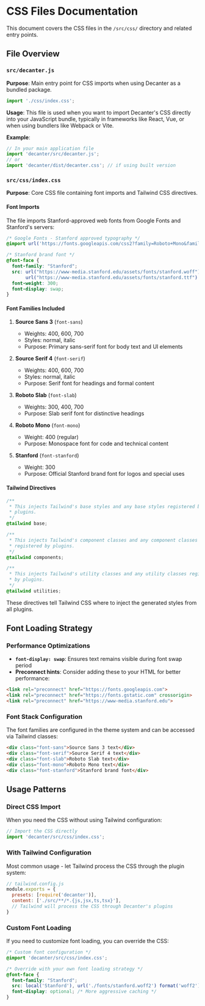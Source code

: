 # CSS Files Documentation

This document covers the CSS files in the `/src/css/` directory and related entry points.

## File Overview

### `src/decanter.js`
**Purpose**: Main entry point for CSS imports when using Decanter as a bundled package.

```javascript
import './css/index.css';
```

**Usage**: This file is used when you want to import Decanter's CSS directly into your JavaScript bundle, typically in frameworks like React, Vue, or when using bundlers like Webpack or Vite.

**Example**:
```javascript
// In your main application file
import 'decanter/src/decanter.js';
// or
import 'decanter/dist/decanter.css'; // if using built version
```

### `src/css/index.css`
**Purpose**: Core CSS file containing font imports and Tailwind CSS directives.

#### Font Imports
The file imports Stanford-approved web fonts from Google Fonts and Stanford's servers:

```css
/* Google Fonts - Stanford approved typography */
@import url('https://fonts.googleapis.com/css2?family=Roboto+Mono&family=Roboto+Slab:wght@300;400;700&family=Source+Sans+3:ital,wght@0,400;0,600;0,700;1,400;1,600;1,700&family=Source+Serif+4:ital,wght@0,400;0,600;0,700;1,400;1,600;1,700&display=swap');

/* Stanford brand font */
@font-face {
  font-family: "Stanford";
  src: url("https://www-media.stanford.edu/assets/fonts/stanford.woff") format("woff"), 
       url("https://www-media.stanford.edu/assets/fonts/stanford.ttf") format("truetype");
  font-weight: 300;
  font-display: swap;
}
```

#### Font Families Included

1. **Source Sans 3** (`font-sans`)
   - Weights: 400, 600, 700
   - Styles: normal, italic
   - Purpose: Primary sans-serif font for body text and UI elements

2. **Source Serif 4** (`font-serif`)
   - Weights: 400, 600, 700
   - Styles: normal, italic
   - Purpose: Serif font for headings and formal content

3. **Roboto Slab** (`font-slab`)
   - Weights: 300, 400, 700
   - Purpose: Slab serif font for distinctive headings

4. **Roboto Mono** (`font-mono`)
   - Weight: 400 (regular)
   - Purpose: Monospace font for code and technical content

5. **Stanford** (`font-stanford`)
   - Weight: 300
   - Purpose: Official Stanford brand font for logos and special uses

#### Tailwind Directives

```css
/**
 * This injects Tailwind's base styles and any base styles registered by
 * plugins.
 */
@tailwind base;

/**
 * This injects Tailwind's component classes and any component classes
 * registered by plugins.
 */
@tailwind components;

/**
 * This injects Tailwind's utility classes and any utility classes registered
 * by plugins.
 */
@tailwind utilities;
```

These directives tell Tailwind CSS where to inject the generated styles from all plugins.

## Font Loading Strategy

### Performance Optimizations
- **`font-display: swap`**: Ensures text remains visible during font swap period
- **Preconnect hints**: Consider adding these to your HTML for better performance:

```html
<link rel="preconnect" href="https://fonts.googleapis.com">
<link rel="preconnect" href="https://fonts.gstatic.com" crossorigin>
<link rel="preconnect" href="https://www-media.stanford.edu">
```

### Font Stack Configuration
The font families are configured in the theme system and can be accessed via Tailwind classes:

```html
<div class="font-sans">Source Sans 3 text</div>
<div class="font-serif">Source Serif 4 text</div>
<div class="font-slab">Roboto Slab text</div>
<div class="font-mono">Roboto Mono text</div>
<div class="font-stanford">Stanford brand font</div>
```

## Usage Patterns

### Direct CSS Import
When you need the CSS without using Tailwind configuration:

```javascript
// Import the CSS directly
import 'decanter/src/css/index.css';
```

### With Tailwind Configuration
Most common usage - let Tailwind process the CSS through the plugin system:

```javascript
// tailwind.config.js
module.exports = {
  presets: [require('decanter')],
  content: ['./src/**/*.{js,jsx,ts,tsx}'],
  // Tailwind will process the CSS through Decanter's plugins
}
```

### Custom Font Loading
If you need to customize font loading, you can override the CSS:

```css
/* Custom font configuration */
@import 'decanter/src/css/index.css';

/* Override with your own font loading strategy */
@font-face {
  font-family: "Stanford";
  src: local('Stanford'), url('./fonts/stanford.woff2') format('woff2');
  font-display: optional; /* More aggressive caching */
}
```